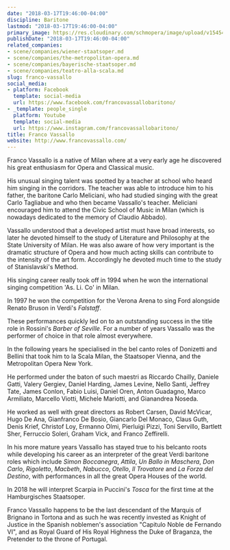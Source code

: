 ```yaml
---
date: "2018-03-17T19:46:00-04:00"
discipline: Baritone
lastmod: "2018-03-17T19:46:00-04:00"
primary_image: https://res.cloudinary.com/schmopera/image/upload/v1545409169/media/webhook-uploads/1521330315931/619C1157152.jpg.jpg
publishDate: "2018-03-17T19:46:00-04:00"
related_companies:
- scene/companies/wiener-staatsoper.md
- scene/companies/the-metropolitan-opera.md
- scene/companies/bayerische-staatsoper.md
- scene/companies/teatro-alla-scala.md
slug: franco-vassallo
social_media:
- platform: Facebook
  template: social-media
  url: https://www.facebook.com/francovassallobaritono/
- _template: people_single
  platform: Youtube
  template: social-media
  url: https://www.instagram.com/francovassallobaritono/
title: Franco Vassallo
website: http://www.francovassallo.com/
---
```


Franco Vassallo is a native of Milan where at a very early age he discovered his great enthusiasm for Opera and Classical music.

His unusual singing talent was spotted by a teacher at school who heard him singing in the corridors. The teacher was able to introduce him to his father, the baritone Carlo Meliciani, who had studied singing with the great Carlo Tagliabue and who then became Vassallo's teacher. Meliciani encouraged him to attend the Civic School of Music in Milan (which is nowadays dedicated to the memory of Claudio Abbado).

Vassallo understood that a developed artist must have broad interests, so later he devoted himself to the study of Literature and Philosophy at the State University of Milan. He was also aware of how very important is the dramatic structure of Opera and how much acting skills can contribute to the intensity of the art form. Accordingly he devoted much time to the study of Stanislavski's Method.

His singing career really took off in 1994 when he won the international singing competition 'As. Li. Co' in Milan.

In 1997 he won the competition for the Verona Arena to sing Ford alongside Renato Bruson in Verdi's *Falstaff*.

These performances quickly led on to an outstanding success in the title role in Rossini's *Barber of Seville*. For a number of years Vassallo was the performer of choice in that role almost everywhere.

In the following years he specialised in the bel canto roles of Donizetti and Bellini that took him to la Scala Milan, the Staatsoper Vienna, and the Metropolitan Opera New York. 

He performed under the baton of such maestri as Riccardo Chailly, Daniele Gatti, Valery Gergiev, Daniel Harding, James Levine, Nello Santi, Jeffrey Tate, James Conlon, Fabio Luisi, Daniel Oren, Anton Guadagno, Marco Armiliato, Marcello Viotti, Michele Mariotti, and Gianandrea Noseda.

He worked as well with great directors as Robert Carsen, David McVicar, Hugo De Ana, Gianfranco De Bosio, Giancarlo Del Monaco, Claus Guth, Denis Krief, Christof Loy, Ermanno Olmi, Pierluigi Pizzi, Toni Servillo, Bartlett Sher, Ferruccio Soleri, Graham Vick, and Franco Zeffirelli.

In his more mature years Vassallo has stayed true to his belcanto roots while developing his career as an interpreter of the great Verdi baritone roles which include *Simon Boccanegra*, *Attila*, *Un Ballo in Maschera*, *Don Carlo*, *Rigoletto*, *Macbeth*, *Nabucco*, *Otello*, *Il Trovatore* and *La Forza del Destino*, with performances in all the great Opera Houses of the world.

In 2018 he will interpret Scarpia in Puccini's *Tosca* for the first time at the Hamburgisches Staatsoper.

Franco Vassallo happens to be the last descendant of the Marquis of Brignano in Tortona and as such he was recently invested as Knight of Justice in the Spanish noblemen's association "Capitulo Noble de Fernando VI", and as Royal Guard of His Royal Highness the Duke of Braganza, the Pretender to the throne of Portugal.
